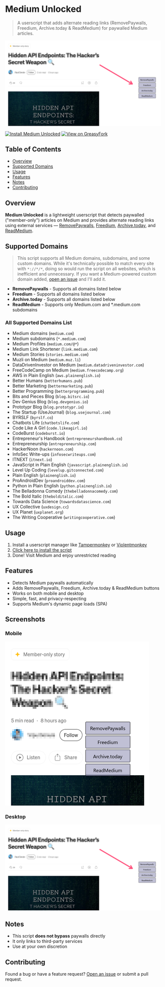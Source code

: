 # Medium Unlocked

> A userscript that adds alternate reading links (RemovePaywalls, Freedium, Archive.today & ReadMedium) for paywalled Medium articles.

![Screenshot of Medium Unlocked](screenshots/pc.png)

[![Install Medium Unlocked](https://img.shields.io/badge/Install%20Userscript-Medium%20Unlocked-blue?style=for-the-badge&logo=userscript)](https://raw.githubusercontent.com/ShrekBytes/medium-unlocked/main/medium-unlocked.user.js)
[![View on GreasyFork](https://img.shields.io/badge/View%20on-GreasyFork-4E9A06?style=for-the-badge&logo=greasyfork)](https://greasyfork.org/en/scripts/544839-medium-unlocked)

## Table of Contents

- [Overview](#overview)
- [Supported Domains](#supported-domains)
- [Usage](#usage)
- [Features](#features)
- [Notes](#notes)
- [Contributing](#contributing)

## Overview

**Medium Unlocked** is a lightweight userscript that detects paywalled ("member-only") articles on Medium and provides alternate reading links using external services — [RemovePaywalls](https://removepaywalls.com), [Freedium](https://freedium.cfd), [Archive.today](https://archive.today), and [ReadMedium](https://readmedium.com).

## Supported Domains

> This script supports all Medium domains, subdomains, and some custom domains. While it's technically possible to match every site with `*://*/*`, doing so would run the script on all websites, which is inefficient and unnecessary. If you want a Medium-powered custom domain added, [open an issue](../../issues) and I'll add it.

- **RemovePaywalls** - Supports all domains listed below
- **Freedium** - Supports all domains listed below
- **Archive.today** - Supports all domains listed below
- **ReadMedium** - Supports only Medium.com and \*.medium.com subdomains

### All Supported Domains List

- Medium domains (`medium.com`)
- Medium subdomains (`*.medium.com`)
- Medium Profiles (`medium.com/@*`)
- Medium Link Shortener (`link.medium.com`)
- Medium Stories (`stories.medium.com`)
- Muzli on Medium (`medium.muz.li`)
- DataDrivenInvestor on Medium (`medium.datadriveninvestor.com`)
- FreeCodeCamp on Medium (`medium.freecodecamp.org`)
- AWS in Plain English (`aws.plainenglish.io`)
- Better Humans (`betterhumans.pub`)
- Better Marketing (`bettermarketing.pub`)
- Better Programming (`betterprogramming.pub`)
- Bits and Pieces Blog (`blog.bitsrc.io`)
- Dev Genius Blog (`blog.devgenius.io`)
- Prototypr Blog (`blog.prototypr.io`)
- The Startup (UseJournal) (`blog.usejournal.com`)
- BYRSLF (`byrslf.co`)
- Chatbots Life (`chatbotslife.com`)
- Code Like A Girl (`code.likeagirl.io`)
- CodeBurst (`codeburst.io`)
- Entrepreneur's Handbook (`entrepreneurshandbook.co`)
- Entrepreneurship (`entrepreneurship.com`)
- HackerNoon (`hackernoon.com`)
- InfoSec Write-ups (`infosecwriteups.com`)
- ITNEXT (`itnext.io`)
- JavaScript in Plain English (`javascript.plainenglish.io`)
- Level Up Coding (`levelup.gitconnected.com`)
- Plain English (`plainenglish.io`)
- ProAndroidDev (`proandroiddev.com`)
- Python in Plain English (`python.plainenglish.io`)
- The Belladonna Comedy (`thebelladonnacomedy.com`)
- The Bold Italic (`thebolditalic.com`)
- Towards Data Science (`towardsdatascience.com`)
- UX Collective (`uxdesign.cc`)
- UX Planet (`uxplanet.org`)
- The Writing Cooperative (`writingcooperative.com`)

## Usage

1. Install a userscript manager like [Tampermonkey](https://www.tampermonkey.net/) or [Violentmonkey](https://violentmonkey.github.io/)
2. [Click here to install the script](https://raw.githubusercontent.com/ShrekBytes/medium-unlocked/main/medium-unlocked.user.js)
3. Done! Visit Medium and enjoy unrestricted reading

## Features

- Detects Medium paywalls automatically
- Adds RemovePaywalls, Freedium, Archive.today & ReadMedium buttons
- Works on both mobile and desktop
- Simple, fast, and privacy-respecting
- Supports Medium's dynamic page loads (SPA)

## Screenshots
### Mobile
![Mobile](screenshots/mobile.png)
### Desktop
![Mobile](screenshots/pc.png)


## Notes

- This script **does not bypass** paywalls directly
- It only links to third-party services
- Use at your own discretion

## Contributing

Found a bug or have a feature request?
[Open an issue](https://github.com/ShrekBytes/medium-unlocked/issues) or submit a pull request.
